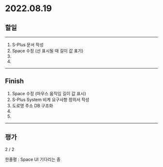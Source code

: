 # 2022.08.19

## 할일

------

1. S-Plus 문서 작성
2. Space 수정 (선 표시될 때 길이 값 표기)
3. 
4. 








------

## Finish

1. Space 수정 (마우스 움직임 길이 값 표시)
2. S-Plus System 비계 요구사항 정의서 작성
3. 도로명 주소 DB 구조화
4. 
5. 


------

## 평가

  2 / 2

한줄평 : Space UI 기다리는 중
